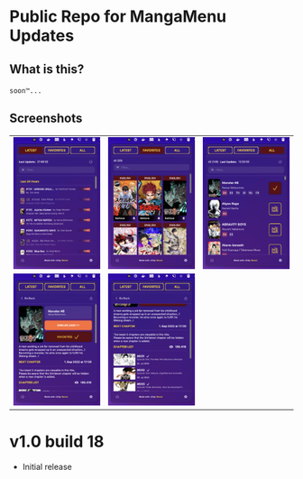 # Public Repo for MangaMenu Updates

## What is this?

    soon™...

## Screenshots

<table>
    <tr>
        <td><img src="./images/MangaMenu-0.png" alt="Home Screen" /></td>
        <td><img src="./images/MangaMenu-1.png" alt="Favorites Screen" /></td>
        <td><img src="./images/MangaMenu-2.png" alt="All Screen" /></td>
    </tr>
    <tr>
        <td><img src="./images/MangaMenu-3.png" alt="Details Screen" /></td>
        <td><img src="./images/MangaMenu-4.png" alt="Details Chapter Screen" /></td>
    </tr>
</table>

# v1.0 build 18

- Initial release
